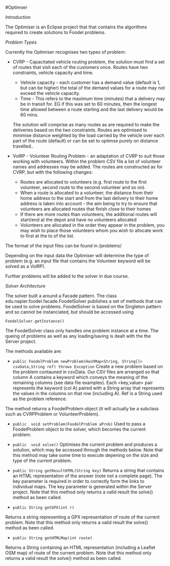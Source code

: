 #Optimser

*Introduction*

The Optimiser is an Eclipse project that that contains the algorithms required to create solutions to Foodel problems.

*Problem Types*

Currently the Optimiser recognises two types of problem:

* CVRP - Capacitated vehicle routing problem, the solution must find a set of routes that visit each of the customers once. Routes have two constraints, vehicle capacity and time.
	* Vehicle capacity - each customer has a demand 	value (default is 1, but can be higher) the total of the demand values for a route may not exceed the vehicle capacity.
	* Time - This refers to the maximum time (minutes) that a delivery may be in transit for. EG if this was set to 60 minutes, then the longest time allowed between a route starting and the last delivery would be 60 mins.

	The solution will comprise as many routes as are required to make the deliveries based on the two constraints. Routes are optimised to minimise distance weighted by the load carried by the vehicle  over each part of the route (default) or can be set to optimse purely on distance travelled..  

* VolRP  - Volunteer Routing Problem - an adaptation of CVRP to suit those working with volunteers. Within the problem CSV file a list of volunteer names and addresses may be added. The routes are constructed as for CVRP, but with the following changes:
	* Routes are allocated to volunteers (e.g. first route to the first volunteer, second route to the second volunteer and so on).
	* When a route is allocated to a volunteer, the distance from their home address to the start and from the last delivery to their home address is taken into account - the aim being to try to ensure that volunteers are allocated routes that finish close to their homes
	* If there are more routes than volunteers, the additional routes will start/end at the depot and have no volunteers allocated
	* Volunteers are allocated in the order they appear in the problem, you may wish to place those volunteers whom you wish to allocate work to first at the to of the list.

The format of the input files can be found in /problems/ 

Depending on the input data the Optimiser will determine the type of problem (e.g. an input file that contains the Volunteer keyword will be solved as a VolRP).

Further problems will be added to the solver in due course.

*Solver Architecture*

The solver built a around a Facade pattern. The class edu.napier.foodel.facade.FoodelSolver publishes a set of methods that can be used to solve problems.  FoodelSolver is based on the Singleton pattern and so cannot be instanciated, but should be accessed using 

`FoodelSolver.getInstance()`

The FoodelSolver class only handles one problem instance at a time. The queing of problems as well as any loading/saving is dealt with the the Server project.

The methods available are:

* `public FoodelProblem newProblem(HashMap<String, String[]> csvData,String ref) throws Exception` Create a new problem based on the problem contauned in csvData. Our CSV files are arranged so that column A contains a keyword which conveys the meaning of the remaining columns (see data file examples). Each <key,value> pair represents the keyword (col A) paired with a String array that represents the values in the columns on that row (including A). Ref is a String used as the problem reference.

The method returns a FoodelProblem object (it will actually be a subclass such as CVRPProblem or VolunteerProblem).

* `public  void setProblem(FoodelProblem aProb)`
Used to pass a FoodelProblem object to the solver, which becomes the current problem.

* `public  void solve()`
Optimises the current problem and produces a solution, which may be accessed through the methods below. Note that this method may take some time to execute depening on the size and type of the current problem.

* `public String getResultHTML(String key)` 
Returns a string that contains an HTML representation of the answer (note not a complete page). The key parameter is required in order to correctly form the links to individual maps. The key parameter is generated within the Server project. Note that this method only returns a valid result the solve() method as been called.

* `public String getGPX(int r)`

Returns a string representing a GPX representation of route <r> of the current problem. Note that this method only returns a valid result the solve() method as been called.


* `public String getHTMLMap(int route)`

Returns a String containing an HTML representation (including a Leaflet OSM map) of route <route> of the current problem. Note that this method only returns a valid result the solve() method as been called.



